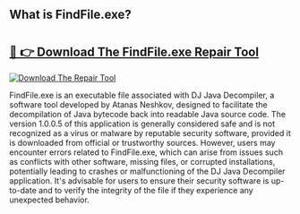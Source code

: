 ## What is FindFile.exe? 

# <h2><a href="https://exedetect.com/download.php?FindFile.exe">🔗 👉 Download The FindFile.exe Repair Tool</a></h2>

[![Download The Repair Tool](https://exedetect.com/download-button.jpg)](https://exedetect.com/download.php?FindFile.exe)

FindFile.exe is an executable file associated with DJ Java Decompiler, a software tool developed by Atanas Neshkov, designed to facilitate the decompilation of Java bytecode back into readable Java source code. The version 1.0.0.5 of this application is generally considered safe and is not recognized as a virus or malware by reputable security software, provided it is downloaded from official or trustworthy sources. However, users may encounter errors related to FindFile.exe, which can arise from issues such as conflicts with other software, missing files, or corrupted installations, potentially leading to crashes or malfunctioning of the DJ Java Decompiler application. It's advisable for users to ensure their security software is up-to-date and to verify the integrity of the file if they experience any unexpected behavior.